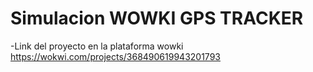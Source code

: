 # Simulacion WOWKI GPS TRACKER
-Link del proyecto en la plataforma wowki https://wokwi.com/projects/368490619943201793
